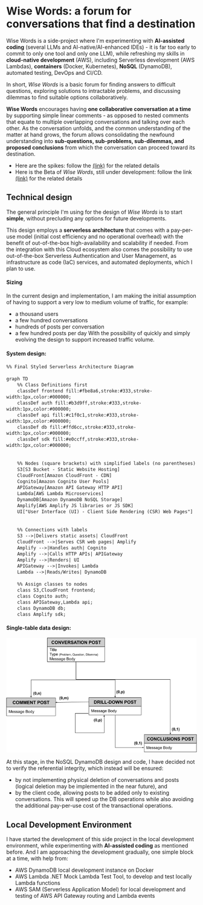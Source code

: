 # Wise Words: a forum for conversations that find a destination

Wise Words is a side-project where I'm experimenting with **AI-assisted coding** (several LLMs and AI-native/AI-enhanced IDEs) -  it is far too early to commit to only one tool and only one LLM), while refreshing my skills in **cloud-native development** (AWS), including Serverless development (AWS Lambdas), **containers** (Docker, Kubernetes), **NoSQL** (DynamoDB), automated testing, DevOps and CI/CD.

In short, *Wise Words* is a basic forum for finding answers to difficult questions, exploring solutions to intractable problems, and discussing dilemmas to find suitable options collaboratively.

**Wise Words** encourages having **one collaborative conversation at a time** by supporting simple linear comments - as opposed to nested comments that equate to multiple overlapping conversations and talking over each other.
As the conversation unfolds, and the common understanding of the matter at hand grows, the forum allows consolidating the newfound understanding into **sub-questions, sub-problems, sub-dilemmas, and proposed conclusions** from which the conversation can proceed toward its destination. 

- Here are the spikes: follow the [(link)](Spikes/readme.md) for the related details
- Here is the Beta of *Wise Words*, still under development: follow the link [(link)](relative/path/to/readme.md) for the related details

## Technical design

The general principle I'm using for the design of *Wise Words* is to start **simple**, without precluding any options for future developments.

This design employs a **serverless architecture** that comes with a pay-per-use model (initial cost efficiency and no operational overhead) with the benefit of out-of-the-box high-availability and scalability if needed.
From the integration with this Cloud ecosystem also comes the possibility to use out-of-the-box Serverless Authentication and User Management, as infrastructure as code (IaC) services, and automated deployments, which I plan to use.

#### Sizing
In the current design and implementation, I am making the initial assumption of having to support a very low to medium volume of traffic, for example: 
- a thousand users 
- a few hundred conversations 
- hundreds of posts per conversation 
- a few hundred posts per day 
With the possibility of quickly and simply evolving the design to support increased traffic volume.

#### System design:

```mermaid
%% Final Styled Serverless Architecture Diagram

graph TD
    %% Class Definitions first
    classDef frontend fill:#fbe8a6,stroke:#333,stroke-width:1px,color:#000000;
    classDef auth fill:#b3d9ff,stroke:#333,stroke-width:1px,color:#000000;
    classDef api fill:#c1f0c1,stroke:#333,stroke-width:1px,color:#000000;
    classDef db fill:#ffd6cc,stroke:#333,stroke-width:1px,color:#000000;
    classDef sdk fill:#e0ccff,stroke:#333,stroke-width:1px,color:#000000;


    %% Nodes (square brackets) with simplified labels (no parentheses)
    S3[S3 Bucket - Static Website Hosting]
    CloudFront[Amazon CloudFront - CDN]
    Cognito[Amazon Cognito User Pools]
    APIGateway[Amazon API Gateway HTTP API]
    Lambda[AWS Lambda Microservices]
    DynamoDB[Amazon DynamoDB NoSQL Storage]
    Amplify[AWS Amplify JS libraries or JS SDK]
    UI["User Interface (UI) - Client Side Rendering (CSR) Web Pages"]
    

    %% Connections with labels
    S3 -->|Delivers static assets| CloudFront
    CloudFront -->|Serves CSR web pages| Amplify
    Amplify -->|Handles auth| Cognito
    Amplify -->|Calls HTTP APIs| APIGateway
    Amplify -->|Renders| UI
    APIGateway -->|Invokes| Lambda
    Lambda -->|Reads/Writes| DynamoDB

    %% Assign classes to nodes
    class S3,CloudFront frontend;
    class Cognito auth;
    class APIGateway,Lambda api;
    class DynamoDB db;
    class Amplify sdk;

```

#### Single-table data design:

![Figure 1: Wise Words Single Table](Readme-DbSchema.png)


At this stage, in the NoSQL DynamoDB design and code, I have decided not to verify the referential integrity, which instead will be ensured:
- by not implementing physical deletion of conversations and posts (logical deletion may be implemented in the near future), and 
- by the client code, allowing posts to be added only to existing conversations.
This will speed up the DB operations while also avoiding the additional pay-per-use cost of the transactional operations.



## Local Development Environment

I have started the development of this side project in the local development environment, while experimenting with **AI-assisted coding** as mentioned before. And I am approaching the development gradually, one simple block at a time, with help from:
- AWS DynamoDB local development instance on Docker
- AWS Lambda .NET Mock Lambda Test Tool, to develop and test locally Lambda functions
- AWS SAM (Serverless Application Model) for local development and testing of AWS API Gateway routing and Lambda events
